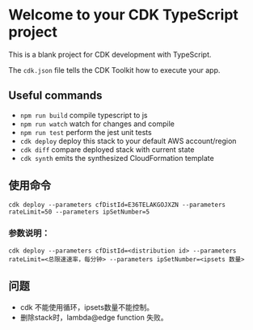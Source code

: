 # Welcome to your CDK TypeScript project

This is a blank project for CDK development with TypeScript.

The `cdk.json` file tells the CDK Toolkit how to execute your app.

## Useful commands

* `npm run build`   compile typescript to js
* `npm run watch`   watch for changes and compile
* `npm run test`    perform the jest unit tests
* `cdk deploy`      deploy this stack to your default AWS account/region
* `cdk diff`        compare deployed stack with current state
* `cdk synth`       emits the synthesized CloudFormation template

## 使用命令
```
cdk deploy --parameters cfDistId=E36TELAKGOJXZN --parameters rateLimit=50 --parameters ipSetNumber=5  
```
### 参数说明：
```
cdk deploy --parameters cfDistId=<distribution id> --parameters rateLimit=<总限速速率，每分钟> --parameters ipSetNumber=<ipsets 数量> 
```

## 问题
- cdk 不能使用循环，ipsets数量不能控制。
- 删除stack时，lambda@edge function 失败。
